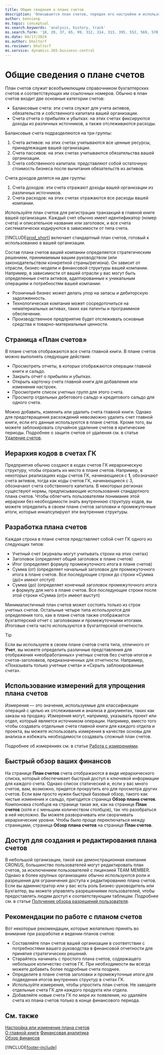 ```yaml
---
title: Общие сведения о плане счетов
description: 'Описывается план счетов, порядок его настройки и использования.'
author: kennienp
ms.topic: conceptual
ms.search.keywords: 'analysis, history, track'
ms.search.form: '18, 20, 37, 65, 99, 312, 314, 313, 395, 552, 569, 570, 634, 790, 791, 1158'
ms.date: 04/17/2024
ms.author: bholtorf
ms.reviewer: bholtorf
ms.service: dynamics-365-business-central
---
```


# <a name="understanding-the-chart-of-accounts"></a>Общие сведения о плане счетов

План счетов служит всеобъемлющим справочником бухгалтерских счетов и соответствующих им ссылочных номеров. Обычно в план счетов входит две основные категории счетов:

- Балансовые счета: эти счета служат для учета активов, обязательств и собственного капитала вашей организации.
- Счета отчета о прибылях и убытках: на этих счетах фиксируются доходы из различных источников, а также отслеживаются расходы.

Балансовые счета подразделяются на три группы:

1. Счета активов: на этих счетах учитываются все ценные ресурсы, принадлежащие вашей организации.
1. Счета пассивов: на этих счетах учитываются обязательства вашей организации.
1. Счета собственного капитала: представляют собой остаточную стоимость бизнеса после вычитания обязательств из активов.

Счета доходов делятся на две группы:

1. Счета доходов: эти счета отражают доходы вашей организации из различных источников.
1. Счета расходов: на этих счетах отражаются все расходы вашей компании.

Используйте план счетов для регистрации транзакций в главной книге вашей организации. Каждый счет обычно имеет идентификатор (номер счета) и описательное название или заголовок, и все счета систематически кодируются в зависимости от типа счета.

[!INCLUDE[prod_short](includes/prod_short.md)] включает стандартный план счетов, готовый к использованию в вашей организации.

Состав плана счетов вашей компании определяется стратегическим решением, принимаемым вашим руководством (или законодательством конкретной страны/региона). Он зависит от отрасли, бизнес-модели и финансовой структуры вашей компании. Например, в зависимости от вашей отрасли у вас могут быть определенные счета активов, адаптированные к уникальным операциям и потребностям вашей компании:

* Розничный бизнес может делать упор на запасы и дебиторскую задолженность.
* Технологическая компания может сосредоточиться на нематериальных активах, таких как патенты и программное обеспечение.
* Производственное предприятие будет отслеживать основные средства и товарно-материальные ценности.

## <a name="the-chart-of-accounts-page"></a>Страница «План счетов»

В плане счетов отображаются все счета главной книги. В плане счетов можно выполнять следующие действия:  

* Просмотреть отчеты, в которых отображаются операции главной книги и сальдо.  
* Закрыть отчет о прибылях и убытках.  
* Открыть карточку счета главной книги для добавления или изменения настроек.  
* Просмотрите список учетных групп для этого счета.
* Просмотр отдельных дебетового сальдо и кредитового сальдо для одного счета.

Можно добавить, изменить или удалить счета главной книги. Однако для предотвращения расхождений невозможно удалить счет главной книги, если его данные используются в плане счетов. Кроме того, вы можете заблокировать случайное удаление счетов в критические периоды. Подробнее о защите счетов от удаления см. в статье [Удаление счетов](finance-setup-chart-accounts.md#delete-accounts).  

## <a name="the-code-hierarchy-in-gl-accounts"></a>Иерархия кодов в счетах ГК

Предприятия обычно создают в кодах счетов ГК иерархическую структуру, чтобы отразить их место в плане счетов. Например, в некоторых реализациях коды счетов ГК, начинающиеся с **1**, обозначают счета активов, тогда как коды счетов ГК, начинающиеся с 3, обозначают счета собственного капитала. В некоторых регионах существуют нормы, предписывающие использования стандартного плана счетов. Чтобы облегчить пользователям понимание этой иерархии без необходимости знать внутреннюю структуру кодов, вы можете определить в своем плане счетов заголовки и промежуточные итоги, которые инкапсулируют эти внутренние структуры.

## <a name="designing-your-chart-of-accounts"></a>Разработка плана счетов

Каждая строка в плане счетов представляет собой счет ГК одного из следующих типов:

* Учетный счет (журналы могут учитывать строки на этих счетах)
* Заголовок (определяет общий заголовок в плане счетов)
* Итог (определяет формулу промежуточного итога в плане счетов)
* Сумма (от) (определяет начальный заголовок для промежуточного итога в плане счетов. Все последующие строки до строки «Сумма (до)» имеют отступ)
* Сумма (до) (определяет конечный заголовок промежуточного итога и формулу для него в плане счетов. Все последующие строки после этой строки «Сумма (от)» имеют выступ)

Минималистичный план счетов может состоять только из строк учетных счетов. Остальные четыре типа используются для определения того, как в плане счетов также отображается бухгалтерский отчет с заголовками и промежуточными итогами. Итоговые счета часто используются в бухгалтерской отчетности.

> [!TIP]
> Если вы используете в своем плане счетов счета типа, отличного от **Учет**, вы можете определить различные представления для отображения «необработанных» учетных счетов без счетов-итогов и счетов-заголовков, предназначенных для отчетности. Например, «Показывать только учетные счета» и «Скрыть заблокированные счета».

## <a name="use-dimensions-to-simplify-your-chart-of-accounts"></a>Использование измерений для упрощения плана счетов

Измерения — это значения, используемые для классификации операций с целью их отслеживания и анализа в документах, таких как заказы на продажу. Измерения могут, например, указывать проект или отдел, который является источником операции. Например, вместо того чтобы создавать отдельные счета главной книги для каждого отдела и проекта, вы можете использовать измерения в качестве основы для анализа и избежать необходимости создавать сложный план счетов.

Подробнее об измерениях см. в статье [Работа с измерениями](finance-dimensions.md).

## <a name="get-a-quick-overview-of-your-finances"></a>Быстрый обзор ваших финансов

На странице **План счетов** счета отображаются в виде иерархического списка, который обеспечивает быстрый доступ к ключевой информации для каждого счета. Однако список статический и, если у вас много счетов, вам, возможно, придется прокрутить его для просмотра других счетов. Если вам просто нужен быстрый базовый обзор, такого как чистые изменения и сальдо, пригодится страница **Обзор плана счетов**. Компоновка столбцов на странице такая же, как на странице **План счетов** (хотя и с меньшим количеством столбцов), так что разобраться в ней несложно. Вы можете разворачивать или сворачивать иерархические уровни. Чтобы было проще переключаться между страницами, страница **Обзор плана счетов** на странице **План счетов**.

## <a name="access-to-create-and-edit-the-chart-of-accounts"></a>Доступ для создания и редактирования плана счетов

В небольшой организации, такой как демонстрационная компания CRONUS, большинство пользователей могут редактировать план счетов, за исключением пользователей с лицензией TEAM MEMBER. Однако в более крупных организациях обычно используются роли и разрешения для ограничения доступа к редактированию плана счетов. Если вы администратор или у вас есть роль Бизнес-руководитель или Бухгалтер, вы можете управлять разрешениями пользователей, чтобы предоставлять людям доступ к соответствующим таблицам. Подробнее см. в статье [Получение обзора разрешений пользователя](ui-define-granular-permissions.md#get-an-overview-of-a-users-permissions).  


<!-- ## Standard chart of accounts in different regions
Uncomment when we have more examples added to our localization documentation

Some regions have defined standards for the chart of accounts structure you should use in your company. 

Here are some examples of such standards that have been implemented in localized versions of [!INCLUDE[prod_short](includes/prod_short.md)]:

* [Standard chart of accounts in Denmark](localfunctionality/denmark/how-to-set-up-standard-coa.md)
-->

## <a name="chart-of-accounts-best-practices"></a>Рекомендации по работе с планом счетов

Вот некоторые рекомендации, которые желательно принять во внимание при разработке и ведении планов счетов:

* Составляйте план счетов вашей организации в соответствии с потребностями вашего руководства в финансовой отчетности для принятия стратегических решений.
* Старайтесь начинать с простого плана счетов, содержащего небольшое количество счетов ГК. При необходимости вы всегда можете добавить более подробные счета позднее.
* Определите в плане счетов заголовки и промежуточные итоги для подведения итогов внутренних структур в счетах ГК.
* Используйте измерения, чтобы упростить план счетов. Не заводите отдельные счета ГК для каждого продукта или отдела.
* Добавляйте новые счета ГК по мере их появления, но удаляйте счета из плана счетов только в конце финансового периода.

## <a name="see-also"></a>См. также

[Настройка или изменение плана счетов](finance-setup-chart-accounts.md)  
[О главной книге](finance-general-ledger.md)
[Финансовая аналитика](bi.md)  
[Обзор финансов](finance.md)  

[!INCLUDE[footer-include](includes/footer-banner.md)]
